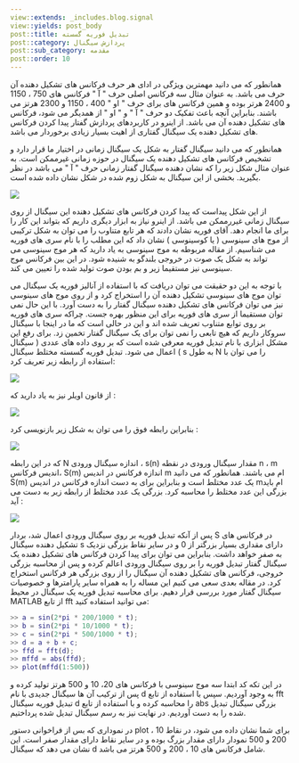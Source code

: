 ```yaml
---
view::extends: _includes.blog.signal
view::yields: post_body
post::title: تبدیل فوریه گسسته
post::category: پردازش سیگنال
post::sub_category: مقدمه
post::order: 10
---
```


همانطور که می دانید مهمترین ویژگی در ادای هر حرف فرکانس های تشکیل دهنده آن حرف می باشد. به عنوان مثال سه فرکانس اصلی حرف " آ " فرکانس های 750 ، 1150 و 2400 هرتر بوده و همین فرکانس های برای حرف " او " 400 ، 1150 و 2300 هرتز می باشند. بنابراین آنچه باعث تفکیک دو حرف " آ " و " او " از همدیگر می شود، فرکانس های تشکیل دهنده آن می باشد. از اینرو در کاربردهای پردازش گفتار پیدا کردن فرکانس های تشکیل دهنده یک سیگنال گفتاری از اهیت بسیار زیادی برخوردار می باشد.

همانطور که می دانید سیگنال گفتار به شکل یک سیگنال زمانی در اختیار ما قرار دارد و تشخیص فرکانس های تشکیل دهنده یک سیگنال در حوزه زمانی غیرممکن است. به عنوان مثال شکل زیر را که نشان دهنده سیگنال گفتار زمانی حرف " آ " می باشد در نظر بگیرید. بخشی از این سیگنال به شکل زوم شده در شکل نشان داده شده است.

![](@url('assets/images/signal/fourier.jpg'))

از این شکل پیداست که پیدا کردن فرکانس های تشکیل دهنده این سیگنال از روی سیگنال زمانی غیررممکن می باشد. از اینرو نیاز به ابزار دیگری داریم که بتواند این کار را برای ما انجام دهد. آقای فوریه نشان دادند که هر تابع متناوب را می توان به شکل ترکیبی از موج های سینوسی ( یا کوسینوسی ) نشان داد که این مطلب را با نام سری های فوریه می شناسیم. از مقاله مربوطه به موج سینوسی به یاد دارید که هر موج سینوسی می تواند به شکل یک صوت در خروجی بلندگو به شنیده شود. در این بین فرکانس موج سینوسی نیز مستقیما زیر و بم بودن صوت تولید شده را تعیین می کند.

با توجه به این دو حقیقت می توان دریافت که با استفاده از آنالیز فوریه یک سیگنال می توان موج های سینوسی تشکیل دهنده آن را استخراج کرد و از روی موج های سینوسی نیز می توان فرکانس های تشکیل دهنده سیگنال گفتار را به دست آورد. با این حال نمی توان مستقیما از سری های فوریه برای این منظور بهره جست. چراکه سری های فوریه بر روی توابع متناوب تعریف شده اند و این در حالی است که ما در اینجا با سیگنال سروکار داریم که هیچ تابعی را نمی توان برای یک سیگنال گفتار تخمین زد. برای رفع این مشکل ابزاری با نام تبدیل فوریه معرفی شده است که بر روی داده های عددی ( سیگنال ) اعمال می شود. تبدیل فوریه گسسته مختلط سیگنال s به طول N را می توان با استفاده از رابطه زیر تعریف کرد:

![](@url('assets/images/signal/dft1.jpg'))

از قانون اویلر نیز به یاد دارید که :

![](@url('assets/images/signal/euler-rule.jpg'))

بنابراین رابطه فوق را می توان به شکل زیر بازنویسی کرد :

![](@url('assets/images/signal/dft1.jpg'))

که در این رابطه N اندازه سیگنال ورودی ، s(n) مقدار سیگنال ورودی در نقطه n ، m اندیس فرکانس، S(m) اندازه فرکانس در اندیس m ام می باشند. همانطور که می دانید S(m) یک عدد مختلط است و بنابراین برای به دست اندازه فرکانس در اندیس mام باید بزرگی این عدد مختلط را محاسبه کرد. بزرگی یک عدد مختلط از رابطه زیر به دست می آید :

![](@url('assets/images/signal/mag-complex.jpg'))

پس از آنکه تبدیل فوریه بر روی سیگنال ورودی اعمال شد، بردار S در فرکانس های تشکیل دهنده سیگنال s دارای مقداری بسیار بزرگتر از 0 و در سایر نقاط بزرگی نزدیک به صفر خواهد داشت. بنابراین می توان برای پیدا کردن فرکانس های تشکیل دهنده یک سیگنال گفتار تبدیل فوریه را بر روی سیگنال ورودی اعالم کرده و پس از محاسبه بزرگی خروجی، فرکانس های تشکیل دهنده آن سیگنال را از روی بزرگی هر فرکانس استخراج کرد. در مقاله بعدی سعی می کنیم این مساله را به همراه سایر پارامترها و خصوصیات سیگنال گفتار مورد بررسی قرار دهیم. برای محاسبه تبدیل فوریه یک سیگنال در محیط MATLAB از تابع fft می توانید استفاده کنید:

```matlab
>> a = sin(2*pi * 200/1000 * t);
>> b = sin(2*pi * 10/1000 * t);
>> c = sin(2*pi * 500/1000 * t);
>> d = a + b + c;
>> ffd = fft(d);
>> mffd = abs(ffd);
>> plot(mffd(1:500))
```

در این تکه کد ابتدا سه موج سینوسی با فرکانس های 20، 10 و 500 هرتز تولید کرده و پس از ترکیب آن ها سیگنال جدیدی با نام d به وجود آوردیم. سپس با استفاده از تابع fft تبدیل فوریه سیگنال d را محاسبه کرده و با استفاده از تابع abs بزرگی سیگنال تبدیل شده را به دست آوردیم. در نهایت نیز به رسم سیگنال تبدیل شده پرداختیم.

در نموداری که بس از فراخوانی دستور plot برای شما نشان داده می شود، در نقاط 10 ، 200 و 500 نمودار دارای مقدار بزرگ بوده و در سایر نقاط دارای مقدار صفر است. این نشان می دهد که سیگنال d شامل فرکانس های 10 ، 200 و 500 هرتز می باشد.
